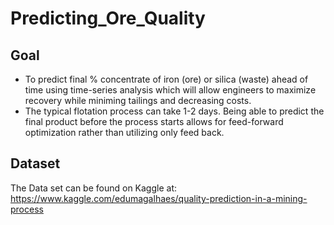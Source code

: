 # Predicting_Ore_Quality

## Goal

- To predict final % concentrate of iron (ore) or silica (waste) ahead of time using time-series analysis which will allow engineers to maximize recovery while miniming tailings and decreasing costs. 
- The typical flotation process can take 1-2 days. Being able to predict the final product before the process starts allows for feed-forward optimization rather than utilizing only feed back.

## Dataset

The Data set can be found on Kaggle at:
https://www.kaggle.com/edumagalhaes/quality-prediction-in-a-mining-process



 


